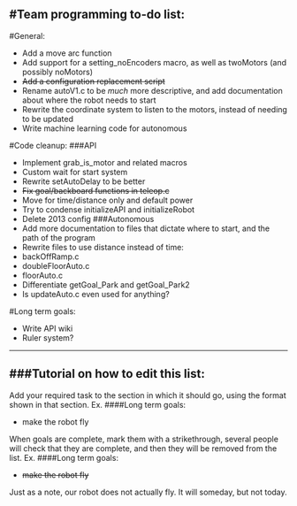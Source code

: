 #Team programming to-do list:
----------------------------

#General:

* Add a move arc function
* Add support for a setting_noEncoders macro, as well as twoMotors (and possibly noMotors)
* ~~Add a configuration replacement script~~
* Rename autoV1.c to be *much* more descriptive, and add documentation about where the robot needs to start
* Rewrite the coordinate system to listen to the motors, instead of needing to be updated
* Write machine learning code for autonomous

#Code cleanup:
###API
* Implement grab_is_motor and related macros
* Custom wait for start system
* Rewrite setAutoDelay to be better
* ~~Fix goal/backboard functions in teleop.c~~
* Move for time/distance only and default power
* Try to condense initializeAPI and initializeRobot
* Delete 2013 config
###Autonomous
* Add more documentation to files that dictate where to start, and the path of the program
* Rewrite files to use distance instead of time:
 * backOffRamp.c
 * doubleFloorAuto.c
 * floorAuto.c
* Differentiate getGoal_Park and getGoal_Park2
* Is updateAuto.c even used for anything?

#Long term goals:
* Write API wiki
* Ruler system?

--------------------
###Tutorial on how to edit this list:
-------------------------
Add your required task to the section in which it should go, using the format shown in that section.
Ex.
####Long term goals:
* make the robot fly

When goals are complete, mark them with a strikethrough, several people will check that they are complete,
and then they will be removed from the list.
Ex.
####Long term goals:
* ~~make the robot fly~~

Just as a note, our robot does not actually fly. It will someday, but not today.